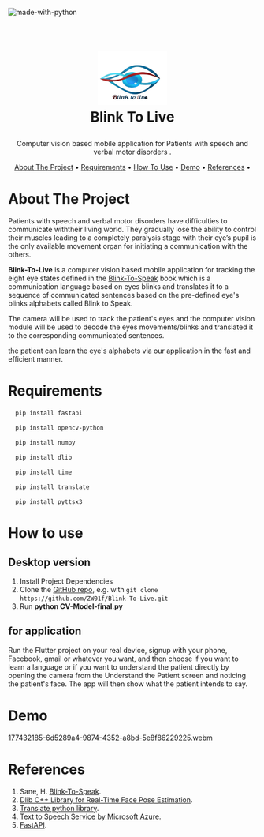 ![made-with-python](https://img.shields.io/badge/Made%20with-Python3-brightgreen)

<!-- LOGO -->
<br />
<h1>
<p align="center">
  <img src="/readme_assests/logo.png" alt="Logo" width="140" height="110">
  <br>Blink To Live
</h1>
  <p align="center">
    Computer vision based mobile application for Patients with speech and verbal motor disorders .
    <br />
    </p>
</p>

<p align="center">
  <a href="#about-the-project">About The Project</a> •
  <a href="# Requirements">Requirements</a> •
  <a href="#How-to-use">How To Use</a> •
  <a href="#Demo">Demo</a> •
  <a href="#References">References</a> •
</p>  

<p align="center">

# About The Project  

Patients with speech and verbal motor disorders have difficulties to communicate withtheir living world. They gradually lose the ability to control their muscles leading to a completely paralysis stage with their eye’s pupil is the only available movement organ for initiating a communication with the others. 

<!-- ![patients_video](//readme_assests/vid1.mp4) -->

**Blink-To-Live** is a computer vision based mobile application for tracking the eight eye states defined in the [Blink-To-Speak](https://www.blinktospeak.com/blink-to-speak-book) book which is a communication language based on eyes blinks and translates it to a sequence of communicated sentences based on the pre-defined eye's blinks alphabets called Blink to Speak. 
  
The camera will be used to track the patient's eyes and the computer vision module will be used to decode the eyes movements/blinks and translated it to the corresponding communicated sentences. 

the patient can learn the eye's alphabets via our application in the fast and efficient manner.

  # Requirements 
```
  pip install fastapi
  ```
```
  pip install opencv-python
  ```
```
  pip install numpy
  ```
```
  pip install dlib
  ```
```
  pip install time
  ```
```
  pip install translate
  ```
```
  pip install pyttsx3
  ```
# How to use 
## Desktop version
1. Install Project Dependencies
2. Clone the [GitHub repo](https://github.com/ZW01f/Blink-To-Live), e.g. with `git clone https://github.com/ZW01f/Blink-To-Live.git`
3. Run **python CV-Model-final.py** 

## for application
Run the Flutter project on your real device, signup with your phone, Facebook, gmail or whatever you want, and then choose if you want to learn a language or if you want to understand the patient directly by opening the camera from the Understand the Patient screen and noticing the patient's face. The app will then show what the patient intends to say.

# Demo 
[177432185-6d5289a4-9874-4352-a8bd-5e8f86229225.webm](https://user-images.githubusercontent.com/55991929/192772981-43837977-e75a-4202-862d-d78e63fa9acc.webm)

# References
1. Sane, H. [Blink-To-Speak](https://www.blinktospeak.com/blink-to-speak-guide).
2. [Dlib C++ Library for Real-Time Face Pose Estimation](http://blog.dlib.net/2014/08/real-time-face-pose-estimation.html).
3. [Translate python library](https://pypi.org/project/translate/).
4. [Text to Speech Service by Microsoft Azure](https://azure.microsoft.com/en-in/services/cognitive-services/text-to-speech/).
5. [FastAPI](https://fastapi.tiangolo.com/).

  

